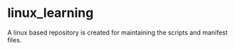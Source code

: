 # linux_learning
A linux based repository is created for maintaining the scripts and manifest files.
